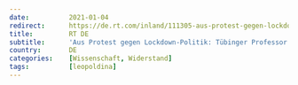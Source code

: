 ```yaml
---
date:          2021-01-04
redirect:      https://de.rt.com/inland/111305-aus-protest-gegen-lockdown-politik-tuebinger-professor-verlaesst-akademie-der-wissenschaften/
title:         RT DE
subtitle:      'Aus Protest gegen Lockdown-Politik: Tübinger Professor verlässt Akademie der Wissenschaften'
country:       DE
categories:    [Wissenschaft, Widerstand]
tags:          [leopoldina]
---
```

